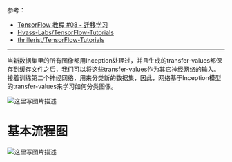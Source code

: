 参考：

- [TensorFlow 教程 #08 - 迁移学习](https://zhuanlan.zhihu.com/p/27093918)
- [Hvass-Labs/TensorFlow-Tutorials](https://github.com/Hvass-Labs/TensorFlow-Tutorials)
- [thrillerist/TensorFlow-Tutorials](https://github.com/thrillerist/TensorFlow-Tutorials)


----------
当新数据集里的所有图像都用Inception处理过，并且生成的transfer-values都保存到缓存文件之后，我们可以将这些transfer-values作为其它神经网络的输入。接着训练第二个神经网络，用来分类新的数据集，因此，网络基于Inception模型的transfer-values来学习如何分类图像。

![这里写图片描述](https://pic2.zhimg.com/80/v2-598e98856a8e6af4950fc829ca3d923e_hd.jpg)

# 基本流程图

![这里写图片描述](https://github.com/fengzhongyouxia/TensorExpand/blob/master/TensorExpand/%E5%9B%BE%E7%89%87%E9%A1%B9%E7%9B%AE/5%E3%80%81%E8%BF%81%E7%A7%BB%E5%AD%A6%E4%B9%A0/Inception%E8%BF%81%E7%A7%BB/%E8%BF%81%E7%A7%BB%E5%AD%A6%E4%B9%A0.png)
